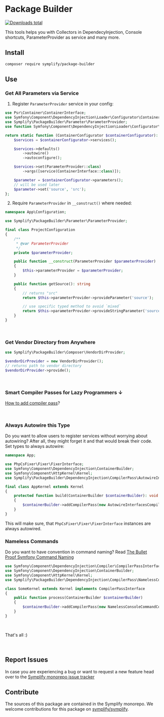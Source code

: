 # Package Builder

[![Downloads total](https://img.shields.io/packagist/dt/symplify/package-builder.svg?style=flat-square)](https://packagist.org/packages/symplify/package-builder/stats)

This tools helps you with Collectors in DependecyInjection, Console shortcuts, ParameterProvider as service and many more.

## Install

```bash
composer require symplify/package-builder
```

## Use

### Get All Parameters via Service

1. Register `ParameterProvider` service in your config:

```php
use Psr\Container\ContainerInterface;
use Symfony\Component\DependencyInjection\Loader\Configurator\ContainerConfigurator;
use Symplify\PackageBuilder\Parameter\ParameterProvider;
use function Symfony\Component\DependencyInjection\Loader\Configurator\service;

return static function (ContainerConfigurator $containerConfigurator): void {
    $services = $containerConfigurator->services();

    $services->defaults()
        ->autowire()
        ->autoconfigure();

    $services->set(ParameterProvider::class)
        ->args([service(ContainerInterface::class)]);

    $parameter = $containerConfigurator->parameters();
    // will be used later
    $parameter->set('source', 'src');
};
```

2. Require `ParameterProvider` in `__construct()` where needed:

```php
namespace App\Configuration;

use Symplify\PackageBuilder\Parameter\ParameterProvider;

final class ProjectConfiguration
{
    /**
     * @var ParameterProvider
     */
    private $parameterProvider;

    public function __construct(ParameterProvider $parameterProvider)
    {
        $this->parameterProvider = $parameterProvider;
    }

    public function getSource(): string
    {
        // returns "src"
        return $this->parameterProvider->provideParameter('source');

        // use specific typed method to avoid `mixed`
        return $this->parameterProvider->provideStringParameter('source');
    }
}
```

<br>

### Get Vendor Directory from Anywhere

```php
use Symplify\PackageBuilder\Composer\VendorDirProvider;

$vendorDirProvider = new VendorDirProvider();
// returns path to vendor directory
$vendorDirProvider->provide();
```

<br>

### Smart Compiler Passes for Lazy Programmers ↓

[How to add compiler pass](https://symfony.com/doc/current/service_container/compiler_passes.html#working-with-compiler-passes-in-bundles)?

<br>

### Always Autowire this Type

Do you want to allow users to register services without worrying about autowiring? After all, they might forget it and that would break their code. Set types to always autowire:

```php
namespace App;

use PhpCsFixer\Fixer\FixerInterface;
use Symfony\Component\DependencyInjection\ContainerBuilder;
use Symfony\Component\HttpKernel\Kernel;
use Symplify\PackageBuilder\DependencyInjection\CompilerPass\AutowireInterfacesCompilerPass;

final class AppKernel extends Kernel
{
    protected function build(ContainerBuilder $containerBuilder): void
    {
        $containerBuilder->addCompilerPass(new AutowireInterfacesCompilerPass([FixerInterface::class]));
    }
}
```

This will make sure, that `PhpCsFixer\Fixer\FixerInterface` instances are always autowired.

### Nameless Commands

Do you want to have convention in command naming? Read [The Bullet Proof Symfony Command Naming](https://tomasvotruba.com/blog/2020/10/26/the-bullet-proof-symfony-command-naming/)

```php
use Symfony\Component\DependencyInjection\Compiler\CompilerPassInterface;
use Symfony\Component\DependencyInjection\ContainerBuilder;
use Symfony\Component\HttpKernel\Kernel;
use Symplify\PackageBuilder\DependencyInjection\CompilerPass\NamelessConsoleCommandCompilerPass;

class SomeKernel extends Kernel implements CompilerPassInterface
{
    public function process(ContainerBuilder $containerBuilder)
    {
        $containerBuilder->addCompilerPass(new NamelessConsoleCommandCompilerPass());
    }
}
```

<br>

That's all :)

<br>

## Report Issues

In case you are experiencing a bug or want to request a new feature head over to the [Symplify monorepo issue tracker](https://github.com/symplify/symplify/issues)

## Contribute

The sources of this package are contained in the Symplify monorepo. We welcome contributions for this package on [symplify/symplify](https://github.com/symplify/symplify).
